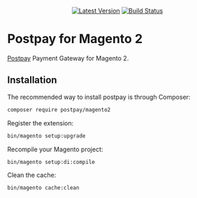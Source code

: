 <p align="center">
  <a href="https://github.com/postpayio/magento2/releases"><img src="https://img.shields.io/github/release/postpayio/magento2.svg" alt="Latest Version"/></a> <a href="https://travis-ci.com/postpayio/magento2"><img src="https://img.shields.io/travis/postpayio/magento2.svg" alt="Build Status"/></a>
</p>

# Postpay for Magento 2 

[Postpay](https://postpay.io) Payment Gateway for Magento 2.

## Installation

The recommended way to install postpay is through Composer:

```sh
composer require postpay/magento2
```

Register the extension:

```sh
bin/magento setup:upgrade
```

Recompile your Magento project:

```sh
bin/magento setup:di:compile
```

Clean the cache:

```sh
bin/magento cache:clean
```
